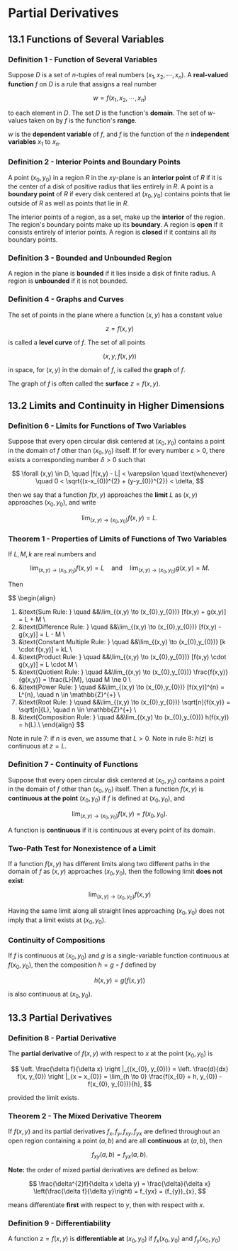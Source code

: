 # Partial Derivatives

## 13.1 Functions of Several Variables

### Definition 1 - Function of Several Variables

Suppose $D$ is a set of $n$-tuples of real numbers $(x_{1}, x_{2}, \cdots, x_{n})$. A **real-valued function** $f$ on $D$ is a rule that assigns a real number

$$
w = f(x_{1}, x_{2}, \cdots, x_{n})
$$

to each element in $D$. The set $D$ is the function's **domain**. The set of $w$-values taken on by $f$ is the function's **range**.

$w$ is the **dependent variable** of $f$, and $f$ is the function of the $n$ **independent variables** $x_{1}$ to $x_{n}$.

### Definition 2 - Interior Points and Boundary Points

A point $(x_{0}, y_{0})$ in a region $R$ in the $xy$-plane is an **interior point** of $R$ if it is the center of a disk of positive radius that lies entirely in $R$. A point is a **boundary point** of $R$ if every disk centered at $(x_{0}, y_{0})$ contains points that lie outside of $R$ as well as points that lie in $R$.

The interior points of a region, as a set, make up the **interior** of the region. The region's boundary points make up its **boundary**. A region is **open** if it consists entirely of interior points. A region is **closed** if it contains all its boundary points.

### Definition 3 - Bounded and Unbounded Region

A region in the plane is **bounded** if it lies inside a disk of finite radius. A region is **unbounded** if it is not bounded.

### Definition 4 - Graphs and Curves

The set of points in the plane where a function $(x, y)$ has a constant value

$$
z = f(x,y)
$$

is called a **level curve** of $f$. The set of all points

$$
(x, y, f(x,y))
$$

in space, for $(x,y)$ in the domain of $f$, is called the **graph** of $f$.

The graph of $f$ is often called the **surface** $z = f(x,y)$.

## 13.2 Limits and Continuity in Higher Dimensions

### Definition 6 - Limits for Functions of Two Variables

Suppose that every open circular disk centered at $(x_{0}, y_{0})$ contains a point in the domain of $f$ other than $(x_{0}, y_{0})$ itself. If for every number $\varepsilon > 0$, there exists a corresponding number $\delta > 0$ such that

$$
\forall (x,y) \in D, \quad |f(x,y) - L| < \varepsilon \quad
\text{whenever} \quad
0 < \sqrt{(x-x_{0})^{2} + (y-y_{0})^{2}} < \delta,
$$

then we say that a function $f(x,y)$ approaches the **limit** $L$ as $(x,y)$ approaches $(x_{0}, y_{0})$, and write

$$
\lim_{(x,y) \to (x_{0},y_{0})} f(x,y) = L.
$$

### Theorem 1 - Properties of Limits of Functions of Two Variables

If $L, M, k$ are real numbers and

$$
\lim_{(x,y) \to (x_{0},y_{0})} f(x,y) = L
\quad \text{and} \quad
\lim_{(x,y) \to (x_{0},y_{0})} g(x,y) = M.
$$

Then

$$
\begin{align}
1. &\text{Sum Rule: } \quad &&\lim_{(x,y) \to (x_{0},y_{0})} [f(x,y) + g(x,y)] = L + M \\
2. &\text{Difference Rule: } \quad &&\lim_{(x,y) \to (x_{0},y_{0})} [f(x,y) - g(x,y)] = L - M \\
3. &\text{Constant Multiple Rule: } \quad &&\lim_{(x,y) \to (x_{0},y_{0})} [k \cdot f(x,y)] = kL \\
4. &\text{Product Rule: } \quad &&\lim_{(x,y) \to (x_{0},y_{0})} [f(x,y) \cdot g(x,y)] = L \cdot M \\
5. &\text{Quotient Rule: } \quad &&\lim_{(x,y) \to (x_{0},y_{0})} \frac{f(x,y)}{g(x,y)} = \frac{L}{M}, \quad M \ne 0 \\
6. &\text{Power Rule: } \quad &&\lim_{(x,y) \to (x_{0},y_{0})} [f(x,y)]^{n} = L^{n}, \quad n \in \mathbb{Z}^{+} \\
7. &\text{Root Rule: } \quad &&\lim_{(x,y) \to (x_{0},y_{0})} \sqrt[n]{f(x,y)}  = \sqrt[n]{L}, \quad n \in \mathbb{Z}^{+} \\
8. &\text{Composition Rule: } \quad &&\lim_{(x,y) \to (x_{0},y_{0})} h(f(x,y))  = h(L).\\
\end{align}
$$

Note in rule 7: if $n$ is even, we assume that $L > 0$.
Note in rule 8: $h(z)$ is continuous at $z = L$.

### Definition 7 - Continuity of Functions

Suppose that every open circular disk centered at $(x_{0}, y_{0})$ contains a point in the domain of $f$ other than $(x_{0}, y_{0})$ itself. Then a function $f(x, y)$ is **continuous at the point** $(x_{0}, y_{0})$ if $f$ is defined at $(x_{0}, y_{0})$, and

$$
\lim_{(x,y) \to (x_{0},y_{0})} f(x,y) = f(x_{0}, y_{0}).
$$

A function is **continuous** if it is continuous at every point of its domain.

### Two-Path Test for Nonexistence of a Limit

If a function $f(x,y)$ has different limits along two different paths in the domain of $f$ as $(x,y)$ approaches $(x_{0}, y_{0})$, then the following limit **does not exist**:

$$
\lim_{(x,y) \to (x_{0},y_{0})} f(x,y)
$$

Having the same limit along all straight lines approaching $(x_{0}, y_{0})$ does not imply that a limit exists at $(x_{0}, y_{0})$.

### Continuity of Compositions

If $f$ is continuous at $(x_{0}, y_{0})$ and $g$ is a single-variable function continuous at $f(x_{0}, y_{0})$, then the composition $h = g \circ f$ defined by

$$
h(x,y) = g(f(x,y))
$$

is also continuous at $(x_{0}, y_{0})$.

## 13.3 Partial Derivatives

### Definition 8 - Partial Derivative

The **partial derivative** of $f(x,y)$ with respect to $x$ at the point $(x_{0}, y_{0})$ is

$$
\left. \frac{\delta f}{\delta x} \right |_{(x_{0}, y_{0})} =
\left. \frac{d}{dx} f(x, y_{0}) \right |_{x = x_{0}} =
\lim_{h \to 0} \frac{f(x_{0} + h, y_{0}) - f(x_{0}, y_{0})}{h},
$$

provided the limit exists.

### Theorem 2 - The Mixed Derivative Theorem

If $f(x, y)$ and its partial derivatives $f_{x}, f_{y}, f_{xy}, f_{yx}$ are defined throughout an open region containing a point $(a, b)$ and are all **continuous** at $(a, b)$, then

$$
f_{xy}(a, b) = f_{yx}(a, b).
$$

**Note:** the order of mixed partial derivatives are defined as below:

$$
\frac{\delta^{2}f}{\delta x \delta y} = 
\frac{\delta}{\delta x} \left(\frac{\delta f}{\delta y}\right) =
f_{yx} = (f_{y})_{x},
$$

means differentiate **first** with respect to $y$, then with respect with $x$.

### Definition 9 - Differentiability

A function $z = f(x, y)$ is **differentiable at** $(x_{0}, y_{0})$ if $f_{x}(x_{0}, y_{0})$ and $f_{y}(x_{0}, y_{0})$
